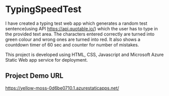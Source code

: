 # TypingSpeedTest
I have created a typing test web app which generates a random test sentence(using API https://api.quotable.io/) which the user has to type in the provided text area. The characters entered correctly are turned into green colour and wrong ones are turned into red. It also shows a countdown timer of 60 sec and counter for number of mistakes.

This project is developed using HTML, CSS, Javascript and Microsoft Azure Static Web app service for deployment.

## Project Demo URL ##
https://yellow-moss-0d6be0710.1.azurestaticapps.net/


